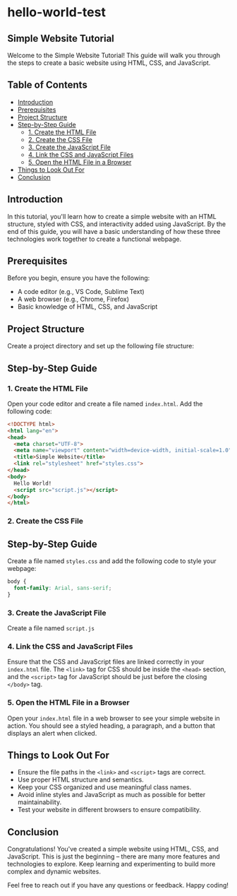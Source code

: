 # hello-world-test

## Simple Website Tutorial

Welcome to the Simple Website Tutorial! This guide will walk you through the steps to create a basic website using HTML, CSS, and JavaScript.

## Table of Contents

- [Introduction](#introduction)
- [Prerequisites](#prerequisites)
- [Project Structure](#project-structure)
- [Step-by-Step Guide](#step-by-step-guide)
  - [1. Create the HTML File](#1-create-the-html-file)
  - [2. Create the CSS File](#2-create-the-css-file)
  - [3. Create the JavaScript File](#3-create-the-javascript-file)
  - [4. Link the CSS and JavaScript Files](#4-link-the-css-and-javascript-files)
  - [5. Open the HTML File in a Browser](#5-open-the-html-file-in-a-browser)
- [Things to Look Out For](#things-to-look-out-for)
- [Conclusion](#conclusion)

## Introduction

In this tutorial, you'll learn how to create a simple website with an HTML structure, styled with CSS, and interactivity added using JavaScript. By the end of this guide, you will have a basic understanding of how these three technologies work together to create a functional webpage.

## Prerequisites

Before you begin, ensure you have the following:

- A code editor (e.g., VS Code, Sublime Text)
- A web browser (e.g., Chrome, Firefox)
- Basic knowledge of HTML, CSS, and JavaScript

## Project Structure

Create a project directory and set up the following file structure:


## Step-by-Step Guide

### 1. Create the HTML File

Open your code editor and create a file named `index.html`. Add the following code:

```html
<!DOCTYPE html>
<html lang="en">
<head>
  <meta charset="UTF-8">
  <meta name="viewport" content="width=device-width, initial-scale=1.0">
  <title>Simple Website</title>
  <link rel="stylesheet" href="styles.css">
</head>
<body>
  Hello World!
  <script src="script.js"></script>
</body>
</html>
```
### 2. Create the CSS File
## Step-by-Step Guide

Create a file named `styles.css` and add the following code to style your webpage:

```css
body {
  font-family: Arial, sans-serif;
}
```

### 3. Create the JavaScript File

Create a file named `script.js` 

### 4. Link the CSS and JavaScript Files

Ensure that the CSS and JavaScript files are linked correctly in your `index.html` file. The `<link>` tag for CSS should be inside the `<head>` section, and the `<script>` tag for JavaScript should be just before the closing `</body>` tag.

### 5. Open the HTML File in a Browser

Open your `index.html` file in a web browser to see your simple website in action. You should see a styled heading, a paragraph, and a button that displays an alert when clicked.

## Things to Look Out For

- Ensure the file paths in the `<link>` and `<script>` tags are correct.
- Use proper HTML structure and semantics.
- Keep your CSS organized and use meaningful class names.
- Avoid inline styles and JavaScript as much as possible for better maintainability.
- Test your website in different browsers to ensure compatibility.

## Conclusion

Congratulations! You've created a simple website using HTML, CSS, and JavaScript. This is just the beginning – there are many more features and technologies to explore. Keep learning and experimenting to build more complex and dynamic websites.

Feel free to reach out if you have any questions or feedback. Happy coding!
